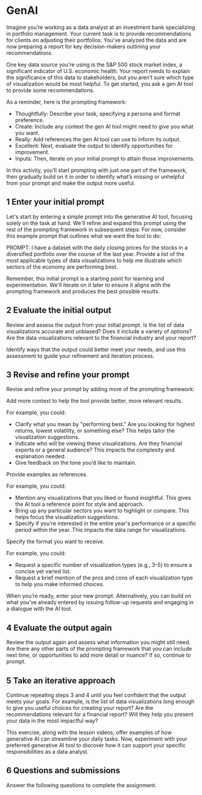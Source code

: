 # GenAI

Imagine you’re working as a data analyst at an investment bank specializing in portfolio management. Your current task is to provide recommendations for clients on adjusting their portfolios. You’ve analyzed the data and are now preparing a report for key decision-makers outlining your recommendations. 

One key data source you’re using is the S&P 500 stock market index, a significant indicator of U.S. economic health. Your report needs to explain the significance of this data to stakeholders, but you aren’t sure which type of visualization would be most helpful. To get started, you ask a gen AI tool to provide some recommendations.

As a reminder, here is the prompting framework:
- Thoughtfully: Describe your task, specifying a persona and format preference.
- Create: Include any context the gen AI tool might need to give you what you want.
- Really: Add references the gen AI tool can use to inform its output.
- Excellent: Next, evaluate the output to identify opportunities for improvement. 
- Inputs: Then, iterate on your initial prompt to attain those improvements.

In this activity, you’ll start prompting with just one part of the framework, then gradually build on it in order to identify what’s missing or unhelpful from your prompt and make the output more useful.

## 1 Enter your initial prompt

Let's start by entering a simple prompt into the generative AI tool, focusing solely on the task at hand. We'll refine and expand this prompt using the rest of the prompting framework in subsequent steps. For now, consider this example prompt that outlines what we want the tool to do:

PROMPT: I have a dataset with the daily closing prices for the stocks in a diversified portfolio over the course of the last year. Provide a list of the most applicable types of data visualizations to help me illustrate which sectors of the economy are performing best.

Remember, this initial prompt is a starting point for learning and experimentation. We'll iterate on it later to ensure it aligns with the prompting framework and produces the best possible results.

## 2 Evaluate the initial output

Review and assess the output from your initial prompt. Is the list of data visualizations accurate and unbiased? Does it include a variety of options? Are the data visualizations relevant to the financial industry and your report?

Identify ways that the output could better meet your needs, and use this assessment to guide your refinement and iteration process.

## 3 Revise and refine your prompt

Revise and refine your prompt by adding more of the prompting framework:

Add more context to help the tool provide better, more relevant results.

For example, you could: 

- Clarify what you mean by "performing best." Are you looking for highest returns, lowest volatility, or something else? This helps tailor the visualization suggestions.
- Indicate who will be viewing these visualizations. Are they financial experts or a general audience? This impacts the complexity and explanation needed.
- Give feedback on the tone you’d like to maintain.

Provide examples as references.

For example, you could:
- Mention any visualizations that you liked or found insightful. This gives the AI tool a reference point for style and approach.
- Bring up any particular sectors you want to highlight or compare. This helps focus the visualization suggestions.
- Specify if you're interested in the entire year's performance or a specific period within the year. This impacts the data range for visualizations.

Specify the format you want to receive. 

For example, you could: 
- Request a specific number of visualization types (e.g., 3-5) to ensure a concise yet varied list.
- Request a brief mention of the pros and cons of each visualization type to help you make informed choices.

When you’re ready, enter your new prompt. Alternatively, you can build on what you’ve already entered by issuing follow-up requests and engaging in a dialogue with the AI tool.

## 4 Evaluate the output again

Review the output again and assess what information you might still need. Are there any other parts of the prompting framework that you can include next time, or opportunities to add more detail or nuance? If so, continue to prompt.

## 5 Take an iterative approach

Continue repeating steps 3 and 4 until you feel confident that the output meets your goals. For example, is the list of data visualizations long enough to give you useful choices for creating your report? Are the recommendations relevant for a financial report? Will they help you present your data in the most impactful way?

This exercise, along with the lesson videos, offer examples of how generative AI can streamline your daily tasks. Now, experiment with your preferred generative AI tool to discover how it can support your specific responsibilities as a data analyst.

## 6 Questions and submissions

Answer the following questions to complete the assignment.

